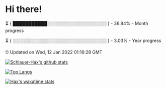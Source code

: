 # Hi there!

⏳ { ███████████░░░░░░░░░░░░░░░░░░░ } - 36.84% - Month progress

⏳ { ░░░░░░░░░░░░░░░░░░░░░░░░░░░░░░ } - 3.03% - Year progress

⏰ Updated on Wed, 12 Jan 2022 01:16:28 GMT


[![Schlauer-Hax's github stats](https://github-readme-stats.vercel.app/api?username=Schlauer-Hax&show_icons=true&theme=dark&count_private=true)](https://github.com/Schlauer-Hax)


[![Top Langs](https://github-readme-stats.vercel.app/api/top-langs/?username=Schlauer-Hax&layout=compact&theme=dark)](https://github.com/Schlauer-Hax?tab=repositories)


[![Hax's wakatime stats](https://github-readme-stats.vercel.app/api/wakatime?username=Hax&theme=dark)](https://wakatime.com/@Hax)

